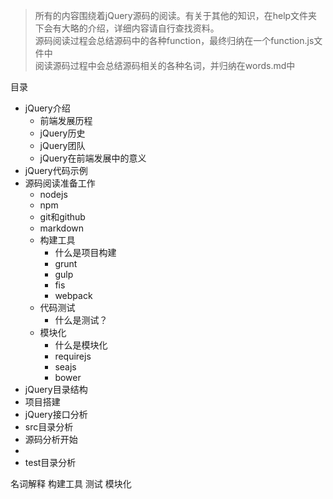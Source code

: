 > 所有的内容围绕着jQuery源码的阅读。有关于其他的知识，在help文件夹下会有大略的介绍，详细内容请自行查找资料。  
> 源码阅读过程会总结源码中的各种function，最终归纳在一个function.js文件中  
> 阅读源码过程中会总结源码相关的各种名词，并归纳在words.md中  

目录

* jQuery介绍  
	* 前端发展历程
	* jQuery历史  
	* jQuery团队  
	* jQuery在前端发展中的意义
* jQuery代码示例  
* 源码阅读准备工作  
	* nodejs
	* npm  
	* git和github  
	* markdown  
	* 构建工具
		* 什么是项目构建  
		* grunt
		* gulp
		* fis
		* webpack
	* 代码测试  
		* 什么是测试？
	* 模块化  
		* 什么是模块化
		* requirejs
		* seajs
		* bower
* jQuery目录结构
* 项目搭建
* jQuery接口分析
* src目录分析  
* 源码分析开始  
* 
* test目录分析  






名词解释
	构建工具
	测试
	模块化
